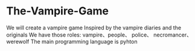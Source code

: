 # The-Vampire-Game
We will create a vampire game
Inspired by the vampire diaries and the originals
We have those roles: vampire、people、 police、 necromancer、werewolf
The main programming language is pyhton